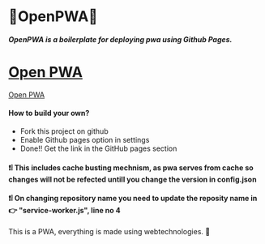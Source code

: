  # 🔸OpenPWA🔸
 ##### OpenPWA is a boilerplate for deploying pwa using Github Pages.
# [Open PWA](http://pranoysarkar.github.io/OpenPWA/)
 [Open PWA](http://SrGeneroso.github.io/OpenPWA/)
#### How to build your own?
- Fork this project on github
- Enable Github pages option in settings
- Done!! Get the link in the GitHub pages section

#### ❗️❕ This includes cache busting mechnism, as pwa serves from cache so changes will not be refected untill you change the version in config.json

#### ❗️❕ On changing repository name you need to update the reposity name in 👉 "service-worker.js", line no 4

This is a PWA, everything is made using webtechnologies. 🍄 
